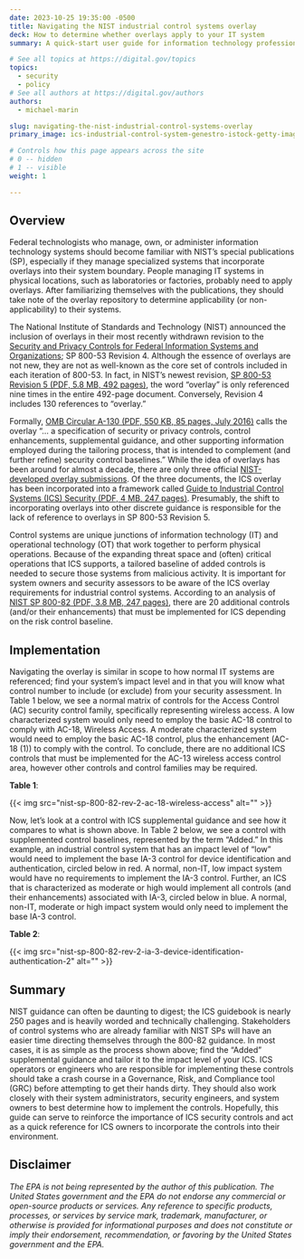 ```yaml
---
date: 2023-10-25 19:35:00 -0500
title: Navigating the NIST industrial control systems overlay
deck: How to determine whether overlays apply to your IT system
summary: A quick-start user guide for information technology professionals to begin using overlays as a part of their regular security assessments.

# See all topics at https://digital.gov/topics
topics:
  - security
  - policy
# See all authors at https://digital.gov/authors
authors:
  - michael-marin

slug: navigating-the-nist-industrial-control-systems-overlay
primary_image: ics-industrial-control-system-genestro-istock-getty-images-1414920594

# Controls how this page appears across the site
# 0 -- hidden
# 1 -- visible
weight: 1

---
```


## Overview

Federal technologists who manage, own, or administer information technology systems should become familiar with NIST’s special publications (SP), especially if they manage specialized systems that incorporate overlays into their system boundary. People managing IT systems in physical locations, such as laboratories or factories, probably need to apply overlays. After familiarizing themselves with the publications, they should take note of the overlay repository to determine applicability (or non-applicability) to their systems.

The National Institute of Standards and Technology (NIST) announced the inclusion of overlays in their most recently withdrawn revision to the [Security and Privacy Controls for Federal Information Systems and Organizations](https://digital.gov/resources/an-introduction-to-security-and-privacy-controls/); SP 800-53 Revision 4. Although the essence of overlays are not new, they are not as well-known as the core set of controls included in each iteration of 800-53. In fact, in NIST’s newest revision, [SP 800-53 Revision 5 (PDF, 5.8 MB, 492 pages)](https://nvlpubs.nist.gov/nistpubs/SpecialPublications/NIST.SP.800-53r5.pdf), the word “overlay” is only referenced nine times in the entire 492-page document. Conversely, Revision 4 includes 130 references to “overlay.”

Formally, [OMB Circular A-130 (PDF, 550 KB, 85 pages, July 2016)](https://www.whitehouse.gov/wp-content/uploads/legacy_drupal_files/omb/circulars/A130/a130revised.pdf) calls the overlay “… a specification of security or privacy controls, control enhancements, supplemental guidance, and other supporting information employed during the tailoring process, that is intended to complement (and further refine) security control baselines.” While the idea of overlays has been around for almost a decade, there are only three official [NIST-developed overlay submissions](https://csrc.nist.gov/Projects/risk-management/sp800-53-controls/overlay-repository/nist-developed-overlay-submissions). Of the three documents, the ICS overlay has been incorporated into a framework called [Guide to Industrial Control Systems (ICS) Security (PDF, 4 MB, 247 pages)](https://nvlpubs.nist.gov/nistpubs/SpecialPublications/NIST.SP.800-82r2.pdf). Presumably, the shift to incorporating overlays into other discrete guidance is responsible for the lack of reference to overlays in SP 800-53 Revision 5.

Control systems are unique junctions of information technology (IT) and operational technology (OT) that work together to perform physical operations. Because of the expanding threat space and (often) critical operations that ICS supports, a tailored baseline of added controls is needed to secure those systems from malicious activity. It is important for system owners and security assessors to be aware of the ICS overlay requirements for industrial control systems. According to an analysis of [NIST SP 800-82 (PDF, 3.8 MB, 247 pages)](https://nvlpubs.nist.gov/nistpubs/specialpublications/nist.sp.800-82r2.pdf), there are 20 additional controls (and/or their enhancements) that must be implemented for ICS depending on the risk control baseline.

## Implementation

Navigating the overlay is similar in scope to how normal IT systems are referenced; find your system’s impact level and in that you will know what control number to include (or exclude) from your security assessment. In Table 1 below, we see a normal matrix of controls for the Access Control (AC) security control family, specifically representing wireless access. A low characterized system would only need to employ the basic AC-18 control to comply with AC-18, Wireless Access. A moderate characterized system would need to employ the basic AC-18 control, plus the enhancement (AC-18 (1)) to comply with the control. To conclude, there are no additional ICS controls that must be implemented for the AC-13 wireless access control area, however other controls and control families may be required.

**Table 1**:

{{< img src="nist-sp-800-82-rev-2-ac-18-wireless-access" alt="" >}}

Now, let’s look at a control with ICS supplemental guidance and see how it compares to what is shown above. In Table 2 below, we see a control with supplemented control baselines, represented by the term “Added.” In this example, an industrial control system that has an impact level of “low” would need to implement the base IA-3 control for device identification and authentication, circled below in red. A normal, non-IT, low impact system would have no requirements to implement the IA-3 control. Further, an ICS that is characterized as moderate or high would implement all controls (and their enhancements) associated with IA-3, circled below in blue. A normal, non-IT, moderate or high impact system would only need to implement the base IA-3 control.

**Table 2**:

{{< img src="nist-sp-800-82-rev-2-ia-3-device-identification-authentication-2" alt="" >}}

## Summary

NIST guidance can often be daunting to digest; the ICS guidebook is nearly 250 pages and is heavily worded and technically challenging. Stakeholders of control systems who are already familiar with NIST SPs will have an easier time directing themselves through the 800-82 guidance. In most cases, it is as simple as the process shown above; find the “Added” supplemental guidance and tailor it to the impact level of your ICS. ICS operators or engineers who are responsible for implementing these controls should take a crash course in a Governance, Risk, and Compliance tool (GRC) before attempting to get their hands dirty. They should also work closely with their system administrators, security engineers, and system owners to best determine how to implement the controls. Hopefully, this guide can serve to reinforce the importance of ICS security controls and act as a quick reference for ICS owners to incorporate the controls into their environment.

## Disclaimer

*The EPA is not being represented by the author of this publication. The United States government and the EPA do not endorse any commercial or open-source products or services. Any reference to specific products, processes, or services by service mark, trademark, manufacturer, or otherwise is provided for informational purposes and does not constitute or imply their endorsement, recommendation, or favoring by the United States government and the EPA.*
